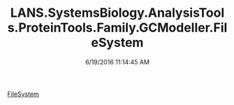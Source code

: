 ﻿---
title: LANS.SystemsBiology.AnalysisTools.ProteinTools.Family.GCModeller.FileSystem
date: 6/19/2016 11:14:45 AM
---

[FileSystem](T-LANS.SystemsBiology.AnalysisTools.ProteinTools.Family.GCModeller.FileSystem.FileSystem.html)
